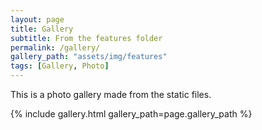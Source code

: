 ```yaml
---
layout: page
title: Gallery
subtitle: From the features folder
permalink: /gallery/
gallery_path: "assets/img/features"
tags: [Gallery, Photo]
---
```



<p class="text-center display-4"> This is a photo gallery made from the static files. </p>

{% include gallery.html gallery_path=page.gallery_path %}